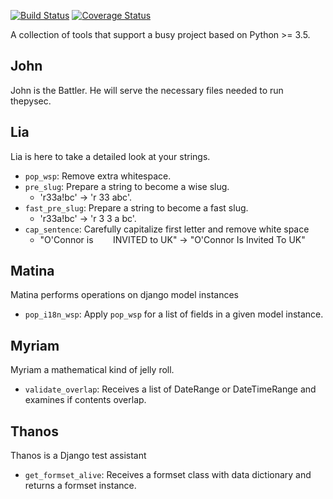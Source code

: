 [![Build Status](https://github.com/raratiru/thepysec/actions/workflows/python-package.yml/badge.svg)](https://github.com/raratiru/thepysec/actions)
[![Coverage Status](https://coveralls.io/repos/github/raratiru/thepysec/badge.svg?branch=master&service=github)](https://coveralls.io/github/raratiru/thepysec?branch=master)


A collection of tools that support a busy project based on Python >= 3.5.

John
----

John is the Battler. He will serve the necessary files needed to run thepysec.

Lia
---

Lia is here to take a detailed look at your strings.

* `pop_wsp`: Remove extra whitespace.
* `pre_slug`: Prepare a string to become a wise slug. 
    * 'r33a!bc' -> 'r 33 abc'.
* `fast_pre_slug`: Prepare a string to become a fast slug. 
    * 'r33a!bc' -> 'r 3 3 a bc'.
* `cap_sentence`: Carefully capitalize first letter and remove white space
    * "O'Connor is &nbsp;&nbsp;&nbsp;&nbsp;&nbsp;&nbsp; INVITED to UK" -> "O'Connor Is Invited To UK"

Matina
------

Matina performs operations on django model instances

* `pop_i18n_wsp`: Apply `pop_wsp` for a list of fields in a given model instance.

Myriam
------

Myriam a mathematical kind of jelly roll.

* `validate_overlap`: Receives a list of DateRange or DateTimeRange and examines if contents overlap.


Thanos
------

Thanos is a Django test assistant

* `get_formset_alive`: Receives a formset class with data dictionary and returns a formset instance.
